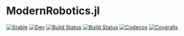 # ModernRobotics.jl

[![Stable](https://img.shields.io/badge/docs-stable-blue.svg)](https://ferrolho.github.io/ModernRobotics.jl/stable)
[![Dev](https://img.shields.io/badge/docs-dev-blue.svg)](https://ferrolho.github.io/ModernRobotics.jl/dev)
[![Build Status](https://travis-ci.com/ferrolho/ModernRobotics.jl.svg?branch=master)](https://travis-ci.com/ferrolho/ModernRobotics.jl)
[![Build Status](https://ci.appveyor.com/api/projects/status/github/ferrolho/ModernRobotics.jl?svg=true)](https://ci.appveyor.com/project/ferrolho/ModernRobotics-jl)
[![Codecov](https://codecov.io/gh/ferrolho/ModernRobotics.jl/branch/master/graph/badge.svg)](https://codecov.io/gh/ferrolho/ModernRobotics.jl)
[![Coveralls](https://coveralls.io/repos/github/ferrolho/ModernRobotics.jl/badge.svg?branch=master)](https://coveralls.io/github/ferrolho/ModernRobotics.jl?branch=master)
